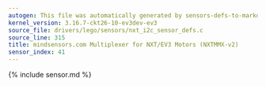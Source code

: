 ```yaml
---
autogen: This file was automatically generated by sensors-defs-to-markdown.py
kernel_version: 3.16.7-ckt26-10-ev3dev-ev3
source_file: drivers/lego/sensors/nxt_i2c_sensor_defs.c
source_line: 315
title: mindsensors.com Multiplexer for NXT/EV3 Motors (NXTMMX-v2)
sensor_index: 41
---
```


{% include sensor.md %}
